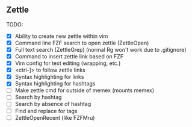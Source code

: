 Zettle
------

TODO:

 - [X] Ability to create new zettle within vim
 - [X] Command line FZF search to open zettle (ZettleOpen)
 - [X] Full text search (ZettleGrep) (normal Rg won't work due to .gitignore)
 - [X] Command to insert zettle link based on FZF
 - [X] Vim config for text editing (wrapping, etc.)
 - [X] <ctrl-]> to follow zettle links
 - [X] Syntax highlighting for links
 - [X] Syntax highlighting for hashtags
 - [ ] Make zettle cmd for outside of memex (mounts memex)
 - [ ] Search by hashtag
 - [ ] Search by absence of hashtag
 - [ ] Find and replace for tags
 - [ ] ZettleOpenRecent (like FZFMru)

